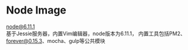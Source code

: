 # Node Image
node@6.11.1<br>
基于Jessie服务器，内置Vim编辑器，node版本为6.11.1， 内置工具包括PM2、forever@0.15.3、mocha、gulp等公共模块
